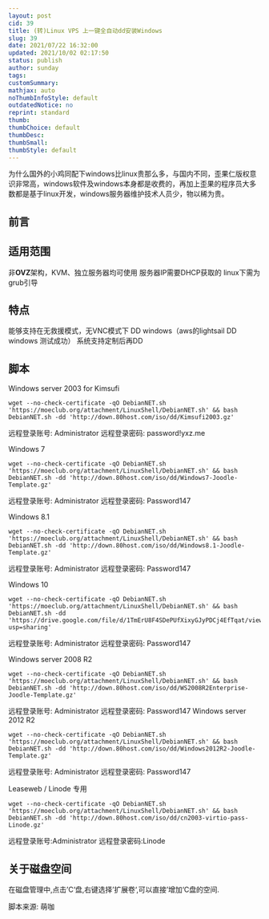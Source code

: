 ```yaml
---
layout: post
cid: 39
title: (转)Linux VPS 上一键全自动dd安装Windows
slug: 39
date: 2021/07/22 16:32:00
updated: 2021/10/02 02:17:50
status: publish
author: sunday
tags: 
customSummary: 
mathjax: auto
noThumbInfoStyle: default
outdatedNotice: no
reprint: standard
thumb: 
thumbChoice: default
thumbDesc: 
thumbSmall: 
thumbStyle: default
---
```


为什么国外的小鸡同配下windows比linux贵那么多，与国内不同，歪果仁版权意识非常高，windows软件及windows本身都是收费的，再加上歪果的程序员大多数都是基于linux开发，windows服务器维护技术人员少，物以稀为贵。 <!--more--> 


## 前言

<h2>适用范围</h2>

非**OVZ**架构，KVM、独立服务器均可使用
服务器IP需要DHCP获取的
linux下需为grub引导

## 特点
能够支持在无救援模式，无VNC模式下 DD windows（aws的lightsail DD windows 测试成功）
系统支持定制后再DD

## 脚本

Windows server 2003 for Kimsufi

    wget --no-check-certificate -qO DebianNET.sh 'https://moeclub.org/attachment/LinuxShell/DebianNET.sh' && bash DebianNET.sh -dd 'http://down.80host.com/iso/dd/Kimsufi2003.gz'

远程登录账号: Administrator
远程登录密码: password!yxz.me

Windows 7

    wget --no-check-certificate -qO DebianNET.sh 'https://moeclub.org/attachment/LinuxShell/DebianNET.sh' && bash DebianNET.sh -dd 'http://down.80host.com/iso/dd/Windows7-Joodle-Template.gz'

远程登录账号: Administrator
远程登录密码: Password147

Windows 8.1

    wget --no-check-certificate -qO DebianNET.sh 'https://moeclub.org/attachment/LinuxShell/DebianNET.sh' && bash DebianNET.sh -dd 'http://down.80host.com/iso/dd/Windows8.1-Joodle-Template.gz'

远程登录账号: Administrator
远程登录密码: Password147

Windows 10

    wget --no-check-certificate -qO DebianNET.sh 'https://moeclub.org/attachment/LinuxShell/DebianNET.sh' && bash DebianNET.sh -dd 'https://drive.google.com/file/d/1TmErU8F4SDePUfXixyGJyPDCj4EfTqat/view?usp=sharing'

远程登录账号: Administrator
远程登录密码: Password147

Windows server 2008 R2

    wget --no-check-certificate -qO DebianNET.sh 'https://moeclub.org/attachment/LinuxShell/DebianNET.sh' && bash DebianNET.sh -dd 'http://down.80host.com/iso/dd/WS2008R2Enterprise-Joodle-Template.gz'

远程登录账号: Administrator
远程登录密码: Password147
Windows server 2012 R2

    wget --no-check-certificate -qO DebianNET.sh 'https://moeclub.org/attachment/LinuxShell/DebianNET.sh' && bash DebianNET.sh -dd 'http://down.80host.com/iso/dd/Windows2012R2-Joodle-Template.gz'

远程登录账号: Administrator
远程登录密码: Password147

Leaseweb / Linode 专用

    wget --no-check-certificate -qO DebianNET.sh 'https://moeclub.org/attachment/LinuxShell/DebianNET.sh' && bash DebianNET.sh -dd 'http://down.80host.com/iso/dd/cn2003-virtio-pass-Linode.gz'

远程登录账号:Administrator
远程登录密码:Linode

## 关于磁盘空间
在磁盘管理中,点击’C‘盘,右键选择’扩展卷‘,可以直接’增加‘C盘的空间.

脚本来源: 萌咖